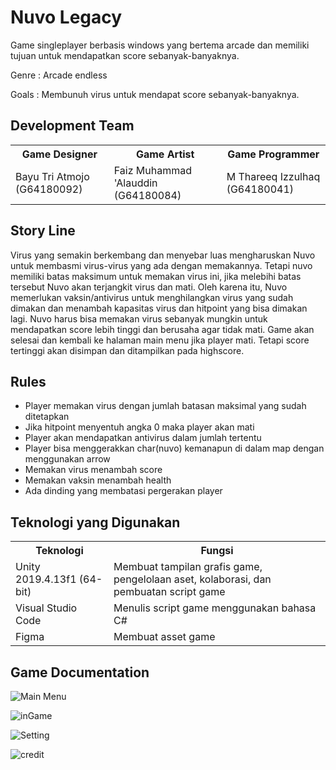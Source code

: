 # Nuvo Legacy

Game singleplayer berbasis windows yang bertema arcade dan memiliki tujuan untuk mendapatkan score sebanyak-banyaknya.

Genre   : Arcade endless

Goals	: Membunuh virus untuk mendapat score sebanyak-banyaknya.


## Development Team

<table>
    <tr>
        <th>Game Designer</th>
        <th>Game Artist</th>   
        <th>Game Programmer</th>
    <tr>
    <tr>
        <td>Bayu Tri Atmojo (G64180092)</td>
        <td>Faiz Muhammad 'Alauddin (G64180084)</td>
        <td>M Thareeq Izzulhaq (G64180041)</td>
    </tr>
</table>


## Story Line

<p>Virus yang semakin berkembang dan menyebar luas mengharuskan Nuvo untuk membasmi virus-virus yang ada dengan memakannya. Tetapi nuvo memiliki batas maksimum untuk memakan virus ini, jika melebihi batas tersebut Nuvo akan terjangkit virus dan mati. Oleh karena itu, Nuvo memerlukan vaksin/antivirus untuk menghilangkan virus yang sudah dimakan dan menambah kapasitas virus dan hitpoint yang bisa dimakan lagi. Nuvo harus bisa memakan virus sebanyak mungkin untuk mendapatkan score lebih tinggi dan berusaha agar tidak mati. Game akan selesai dan kembali ke halaman main menu jika player mati. Tetapi score tertinggi akan disimpan dan ditampilkan pada highscore.</p>


## Rules

<ul>
    <li>Player memakan virus dengan jumlah batasan maksimal yang sudah ditetapkan</li>
    <li>Jika hitpoint menyentuh angka 0 maka player akan mati</li>
    <li>Player akan mendapatkan antivirus dalam jumlah tertentu </li>
    <li>Player bisa menggerakkan char(nuvo) kemanapun di dalam map dengan menggunakan arrow</li>
    <li>Memakan virus menambah score</li>
    <li>Memakan vaksin menambah health</li>
    <li>Ada dinding yang membatasi pergerakan player</li>
</ul>
    

## Teknologi yang Digunakan

<table>
    <tr>
        <th>Teknologi</th>
        <th>Fungsi</th> 
    <tr>
    <tr>
        <td>Unity 2019.4.13f1 (64-bit)</td>
        <td>Membuat tampilan grafis game, pengelolaan aset, kolaborasi, dan pembuatan script game</td>
    </tr>
    <tr>
        <td>Visual Studio Code</td>
        <td>Menulis script game menggunakan bahasa C#</td>
    </tr>
    <tr>
        <td>Figma</td>
        <td>Membuat asset game</td>
    </tr>
</table>


## Game Documentation

![Main Menu](https://user-images.githubusercontent.com/44494446/104114617-fba37680-5338-11eb-8805-004f43250977.png)

![inGame](https://user-images.githubusercontent.com/44494446/104114616-fa724980-5338-11eb-9390-bd0f84e408f7.png)

![Setting](https://user-images.githubusercontent.com/44494446/104114619-fe05d080-5338-11eb-834a-ed1cf57f0d11.png)

![credit](https://user-images.githubusercontent.com/44494446/104114615-f7775900-5338-11eb-89bd-19dc6526c9b4.png)
